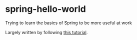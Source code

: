 # spring-hello-world
Trying to learn the basics of Spring to be more useful at work

Largely written by following [this tutorial](https://spring.io/guides/gs/rest-service/).
